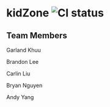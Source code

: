 # kidZone ![CI status](https://img.shields.io/badge/CPSC-481-orange.svg)

## Team Members

Garland Khuu

Brandon Lee

Carlin Liu
 
Bryan Nguyen

Andy Yang
